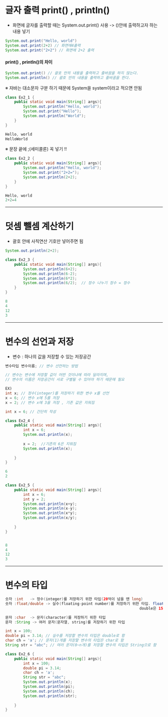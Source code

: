 # 글자 출력 print() , println()

- 화면에 글자를 출력할 때는 System.out.print() 사용 -> ()안에 출력하고자 하는 내용 넣기

```java
System.out.print("Hello, world")
System.out.print(2+2) // 화면에4출력
System.out.print("2+2") // 화면에 2+2 출력
```

#### print() , println()의 차이

```java
System.out.print() // 괄호 안의 내용을 출력하고 줄바꿈을 하지 않는다.
System.out.println() // 괄호 안의 내용을 출력하고 줄바꿈을 한다.
```

 ※ 자바는 대소문자 구분 하기 때문에 System을 system이라고 적으면 안됨



```java
class Ex2_1 {
    public static void main(String[] args){
        System.out.println("Hello, world");
        System.out.print("Hello");
        System.out.println("World");
    }
}

Hello, world
HelloWorld

```

 ※ 문장 끝에 ;(세미콜론) 꼭 넣기 !!



```java
class Ex2_2 {
    public static void main(String[] args){
        System.out.println("Hello, world");
        System.out.print("2+2=");
        System.out.println(2+2);
    }
}

Hello, world
2+2=4

```



---

# 덧셈 뺄셈 계산하기

- 괄호 안에 사칙연산 기호만 넣어주면 됨

```java
System.out.println(2+2);

class Ex2_3 {
    public static void main(String[] args){
        System.out.println(6+2);
        System.out.println(6-2);
        System.out.println(6*2);
        System.out.println(6/2);  // 정수 나누기 정수 = 정수 
    }
}

8
4
12
3
```



---

# 변수의 선언과 저장

- 변수 : 하나의 값을 저장할 수 있는 저장공간

```java
변수타입 변수이름; // 변수 선언하는 방법

// 변수는 변수에 저장할 값이 어떤 것이냐에 따라 달라지며, 
// 변수의 이름은 저장공간이 서로 구별될 수 있어야 하기 때문에 필요

EX)
int x; // 정수(integer)를 저장하기 위한 변수 x를 선언
x = 6; // 변수 x에 5를 저장
x = 2; // 변수 x에 3을 저장 , 기존 값은 지워짐

int x = 6; // 간단히 작성 

```



```java
class Ex2_4 {
    public static void main(String[] args){
        int x = 6;
        System.out.println(x);
        
        x = 2;  //기존의 6은 지워짐
        System.out.println(x);
        
    }
}

6
2
```

```java
class Ex2_5 {
    public static void main(String[] args){
        int x = 6;
        int y = 2;
        System.out.println(x+y);
        System.out.println(x-y);
        System.out.println(x*y);
        System.out.println(x/y);
        
    }
}


8
4
12
3
```



---

# 변수의 타입

```java
숫자 :int   -> 정수(integer)를 저장하기 위한 타입(20억이 넘을 땐 long)
숫자 :float/double -> 실수(floating-point number)를 저장하기 위한 타입. float는 오차없이 7자리, 
															double은 15자리

문자 :char  -> 문자(character)를 저장하기 위한 타입
문자 :String -> 여러 문자(문자열, string)를 저장하기 위한 타입

int x = 100;
double pi = 3.14; // 실수를 저장할 변수의 타입은 double로 함
char ch = 'a'; // 문자(1)개를 저장할 변수의 타입은 char로 함
String str = "abc"; // 여러 문자(0~n개)를 저장할 변수의 타입은 String으로 함
```

```java
class Ex2_6 {
    public static void main(String[] args){
        int x = 100;
		double pi = 3.14; 
		char ch = 'a'; 
		String str = "abc";
        System.out.println(x);
        System.out.println(pi);
        System.out.println(ch);
        System.out.println(str);
        
    }
}
```

